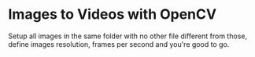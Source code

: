 # Images to Videos with OpenCV
Setup all images in the same folder with no other file different from those, define images resolution, frames per second and you're good to go.